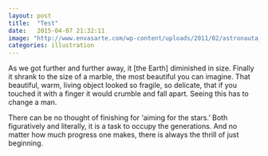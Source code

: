 ```yaml
---
layout: post
title:  "Test"
date:   2015-04-07 21:32:11
image: "http://www.envasarte.com/wp-content/uploads/2011/02/astronauta_sm.jpg"
categories: illustration
---
```


As we got further and further away, it [the Earth] diminished in size. Finally it shrank to the size of a marble, the most beautiful you can imagine. That beautiful, warm, living object looked so fragile, so delicate, that if you touched it with a finger it would crumble and fall apart. Seeing this has to change a man.

There can be no thought of finishing for ‘aiming for the stars.’ Both figuratively and literally, it is a task to occupy the generations. And no matter how much progress one makes, there is always the thrill of just beginning.

